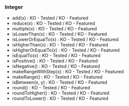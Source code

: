 ### Integer

- add(x)               :  KO - Tested / KO - Featured
- reduce(x)            :  KO - Tested / KO - Featured
- multiple(x)          :  KO - Tested / KO - Featured
- isLowerThan(x)       :  KO - Tested / KO - Featured
- isLowerOrEqualTo(x)  :  KO - Tested / KO - Featured
- isHigherThan(x)      :  KO - Tested / KO - Featured
- isHigherOrEqualTo(x) :  KO - Tested / KO - Featured
- isEqualTo(x)         :  KO - Tested / KO - Featured
- isPositive()         :  KO - Tested / KO - Featured
- isNegative()         :  KO - Tested / KO - Featured
- makeRangeWithStep(x) :  KO - Tested / KO - Featured
- makeRange()          :  KO - Tested / KO - Featured
- isBetween(x, y)      :  KO - Tested / KO - Featured
- round()              :  KO - Tested / KO - Featured
- roundToHigher()      :  KO - Tested / KO - Featured
- roundToLower()       :  KO - Tested / KO - Featured

